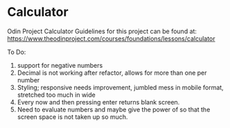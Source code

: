 # Calculator
Odin Project Calculator 
Guidelines for this project can be found at: https://www.theodinproject.com/courses/foundations/lessons/calculator

To Do: 
1. support for negative numbers
2. Decimal is not working after refactor, allows for more than one per number
3. Styling; responsive needs improvement, jumbled mess in mobile format, stretched too much in wide
4. Every now and then pressing enter returns blank screen.
5. Need to evaluate numbers and maybe give the power of so that the screen space is not taken up so much.
